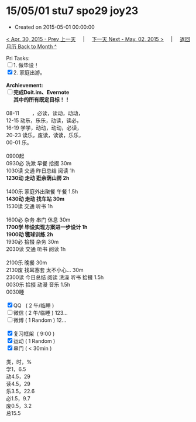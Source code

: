 # 15/05/01 stu7 spo29 joy23

- Created on 2015-05-01 00:00:00

[< Apr. 30, 2015 - Prev 上一天](/_archived/lifelogs/2015/04/d30.md) &nbsp; &nbsp; | &nbsp; &nbsp; [下一天 Next - May. 02, 2015 >](/_archived/lifelogs/2015/05/d02.md) &nbsp; &nbsp; |  &nbsp; &nbsp; [返回月历 Back to Month ^](/_archived/lifelogs/2015/05/index.md)
<br/><div>Pri Tasks:</div>    <div><input type="checkbox" />1. 做毕设！</div>    <div><input type="checkbox" checked="true" />2. 家庭出游。</div>    <div><br/></div>    <div><strong>Archievement:</strong></div>    <div><strong><input type="checkbox" /></strong><strong>完成Doit.im、</strong><strong>Evernote</strong></div>    <div><strong>      其中的</strong><strong>所有</strong><strong>既定目标！！</strong></div>    <div><br/></div>    <div>08-11         ，必读，读动，动动，</div>    <div>12-15 动乐，乐乐，动读，读必，</div>    <div>16-19 学学，动动，动动，必读，</div>    <div>20-23 读乐，废读，读读，乐乐，</div><div>00-01 乐。</div>    <div><br/></div>    <div>0900起</div>    <div>0930必 洗漱 早餐 拾掇 30m</div>    <div>1030读 交通 昨日总结 阅读 1h</div>    <div><strong>1230动 走动 逛余荫山房 2h</strong></div>    <div><br/></div>    <div>1400乐 家庭外出聚餐 午餐 1.5h</div>    <div><strong>1430动 走动 找车站 30m</strong></div>    <div>1530读 交通 听书 1h</div>    <div><br/></div>    <div>1600必 杂务 串门 休息 30m</div>    <div><strong>1700学 毕设实现方案进一步设计 1h</strong></div>    <div><strong>1900动 毽球训练 2h</strong></div>    <div>1930必 拾掇 杂务 30m</div>    <div>2030读 交通 听书 阅读 1h</div>    <div><br/></div>    <div>2100乐 晚餐 30m</div>    <div>2130废 找耳塞套 太不小心… 30m</div>    <div>2300读 今日总结 阅读 洗澡 听书 拾掇 1.5h</div>    <div>0030乐 拾掇 动漫 音乐 1.5h</div>    <div>0030睡</div>    <div><br/></div>    <div><input type="checkbox" checked="true" />QQ   ( 2 午/临睡 )</div>    <div><input type="checkbox" />微信 ( 2 午/临睡 ) 123…</div>    <div><input type="checkbox" />微博 ( 1 Random ) 12…</div>    <div><br/></div>    <div><input type="checkbox" checked="true" />复习框架  ( 9:00 )</div>    <div><input type="checkbox" checked="true" />运动 ( 1 Random )</div>    <div><input type="checkbox" checked="true" />串门 ( < 30min )</div>    <div><br/></div>    <div>类，时，%</div>    <div>学1，6.5</div>    <div>动4.5，29</div>    <div>读4.5，29</div>    <div>乐3.5，22.6</div>    <div>必1.5，9.7</div>    <div>废0.5，3.2</div>    <div>总15.5</div>
